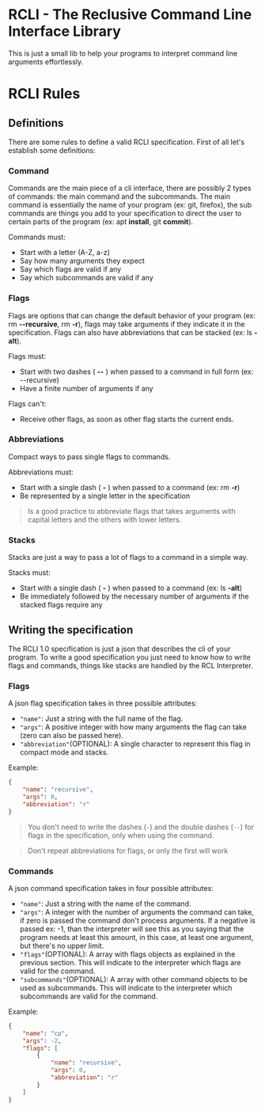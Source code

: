 # RCLI - The Reclusive Command Line Interface Library



This is just a small lib to help your programs to interpret command line arguments effortlessly.

# RCLI Rules

## Definitions

There are some rules to define a valid RCLI specification. First of all let's establish some definitions:

### Command

Commands are the main piece of a cli interface, there are possibly 2 types of commands: the main command and the subcommands. The main command is essentially the name of your program (ex: git, firefox), the sub commands are things you add to your specification to direct the user to certain parts of the program (ex: apt **install**, git **commit**).

Commands must:

- Start with a letter (A-Z, a-z)
- Say how many arguments they expect
- Say which flags are valid if any
- Say which subcommands are valid if any

### Flags

Flags are options that can change the default behavior of your program (ex: rm **--recursive**, rm **-r**), flags may take arguments if they indicate it in the specification. Flags can also have abbreviations that can be stacked (ex: ls **-alt**).

Flags must:

- Start with two dashes ( **--** ) when passed to a command in full form (ex: --recursive)
- Have a finite number of arguments if any

Flags can't:

- Receive other flags, as soon as other flag starts the current ends.

### Abbreviations

Compact ways to pass single flags to commands.

Abbreviations must:

- Start with a single dash ( **-** ) when passed to a command (ex: rm **-r**)
- Be represented by a single letter in the specification

> Is a good practice to abbreviate flags that takes arguments with capital letters and the others with lower letters.  
>

### Stacks

Stacks are just a way to pass a lot of flags to a command in a simple way.

Stacks must:

- Start with a single dash ( **-** ) when passed to a command (ex: ls **-alt**)
- Be immediately followed by the necessary number of arguments if the stacked flags require any

## Writing the specification

The RCLI 1.0 specification is just a json that describes the cli of your program. To write a good specification you just need to know how to write flags and commands, things like stacks are handled by the RCL Interpreter.

### Flags

A json flag specification takes in three possible attributes:

- `"name"`: Just a string with the full name of the flag.
- `"args"`: A positive integer with how many arguments the flag can take (zero can also be passed here).
- `"abbreviation"`(OPTIONAL): A single character to represent this flag in compact mode and stacks.

Example:

```json
{
    "name": "recursive",
    "args": 0,
    "abbreviation": "r"
}
```

> You don't need to write the dashes (`-`) and the double dashes (`--`) for flags in the specification, only when using the command.

> Don't repeat abbreviations for flags, or only the first will work

### Commands

A json command specification takes in four possible attributes:

- `"name"`: Just a string with the name of the command.
- `"args"`: A integer with the number of arguments the command can take, if zero is passed the command don't process arguments. If a negative is passed ex: -1, than the interpreter will see this as you saying that the program needs at least this amount, in this case, at least one argument, but there's no upper limit.
- `"flags"`(OPTIONAL): A array with flags objects as explained in the previous section. This will indicate to the interpreter which flags are valid for the command.
- `"subcommands"`(OPTIONAL): A array with other command objects to be used as subcommands. This will indicate to the interpreter which subcommands are valid for the command.

Example:

```json
{
    "name": "cp",
    "args": -2,
    "flags": [
        {
            "name": "recursive",
            "args": 0,
            "abbreviation": "r"
        }
    ]
}
```

